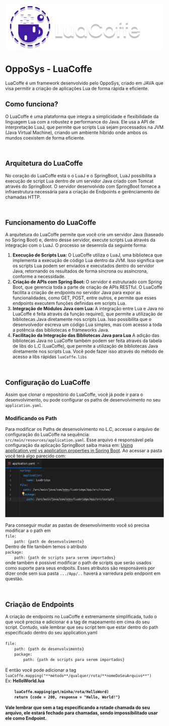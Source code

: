 <img src="./assets/luacoffe.png" alt="LuaCoffe v1.0 Alpha logo">
<h1>OppoSys - LuaCoffe</h1>
<p>LuaCoffe é um framework desenvolvido pelo OppoSys, criado em JAVA que visa permitir a criação de aplicações Lua de forma rápida e eficiente.</p>
<h2>Como funciona?</h2>
<p>O LuaCoffe é uma plataforma que integra a simplicidade e flexibilidade da linguagem Lua com a robustez e performance do Java. Ele usa a API de interpretação LuaJ, que permite que scripts Lua sejam processados na JVM (Java Virtual Machine), criando um ambiente híbrido onde ambos os mundos coexistem de forma eficiente.
</p>
</br>
<h2>Arquitetura do LuaCoffe</h2>
<p>
No coração do LuaCoffe está o o LuaJ e o SpringBoot, LuaJ possibilita a execução de script Lua dentro de um servidor Java criado com Tomcat através do SpringBoot. O servidor desenvolvido com SpringBoot fornece a infraestrutura necessária para a criação de Endpoints e gerênciamento de chamadas HTTP.
</p>
</br>
<h2>Funcionamento do LuaCoffe</h2>
<p>
A arquitetura do LuaCoffe permite que você crie um servidor Java (baseado no Spring Boot) e, dentro desse servidor, execute scripts Lua através da integração com o LuaJ. O processo se desenrola da seguinte forma:
</p>
<ol>
<li><b>Execução de Scripts Lua:</b>
O LuaCoffe utiliza o LuaJ, uma biblioteca que implementa a execução de código Lua dentro da JVM. Isso significa que os scripts Lua podem ser enviados e executados dentro do servidor Java, retornando os resultados de forma síncrona ou assíncrona, conforme a necessidade.
</li>
<li><b>Criação de APIs com Spring Boot: </b>
O servidor é estruturado com Spring Boot, que gerencia toda a parte de criação de APIs RESTful. O LuaCoffe facilita a criação de endpoints no servidor Java para expor as funcionalidades, como GET, POST, entre outros, e permite que esses endpoints executem funções definidas em scripts Lua.
</li>
<li><b>Integração de Módulos Java com Lua: </b>
A integração entre Lua e Java no LuaCoffe é feita através da função require(), que permite a utilização de bibliotecas Java diretamente nos scripts Lua. Isso possibilita que o desenvolvedor escreva um código Lua simples, mas com acesso a toda a potência das bibliotecas e frameworks Java.
</li>
<li><b>Facilitação da Integração das Bibliotecas Java para Lua</b>
A adição das bibliotecas Java no LuaCoffe também podem ser feita através da tabela de libs do L.C (LuaCoffe), que permite a utilização de bibliotecas Java diretamente nos scripts Lua. Você pode fazer isso através do método de acesso a libs rápidas <code>luaCoffe.libs</code>
</li>
</ol>
</br>
<h2>Configuração do LuaCoffe</h2>
<p>
Assim que clonar o repositório do LuaCoffe, você já pode ir para o desenvolvimento, ou pode configurar os paths de desenvolvimento no seu <code>application.yaml</code>.
</p>
<h3>Modificando os Path</h3>
<p>
Para modificar os Paths de desenvolvimento no L.C, accesse o arquivo de configuração do LuaCoffe na sequência: <code>src/main/resources/application.yaml</code>. Esse arquivo é responsável pela configuração da aplicação SpringBoot saiba maisa em: <a href="https://www.baeldung.com/spring-boot-yaml-vs-properties">Using application.yml vs application.properties in Spring Boot</a>.
Ao acessar a pasta você terá algo parecido com:
</br>
<img src="./assets/application_yaml_example.png" alt=""/>
</br>
<p>
Para conseguir mudar as pastas de desenvolvimento você só precisa modificar a o path em 
<code>
file: 
    path: {path de desenvolvimento}
</code>
Dentro de file também temos o atributo 
<code>
package:
    path: {path de scripts para serem importados}
</code>
 onde também é possivel modificar o path de scripts que serão usados como suporte para seus endpoits.
 Esses atributos são responsáveis por dizer onde sem sua pasta <code>.../App/..</code> haverá a varredura pelo endpoint em questão.
</p>
</p>
</br>
<h2>Criação de Endpoints</h2>
<p>
A criação de endpoints no LuaCoffe é extremamente simplificada, tudo o que você precisa e adicionar é a tag de mapeamento em cima do seu script. Contudo, vale lembrar que seu script tem que estar dentro do path especificado dentro do seu application.yaml
</br>
<code>
file: 
    path: {path de desenvolvimento}
    package:
        path: {path de scripts para serem importados}
</code>
</br>
E então você pode adicionar a tag <code>luaCoffe.mapping("**método**/qualquer/rota/**nomeDoSeuArquivo**")</code>
</br>
Ex: <b>HelloWorld.lua</br>
<code>
    luaCoffe.mapping(get/minha/rota/HelloWord)
    return {code = 200, response = "Hello, World!"}
</code>
</br>
Vale lembrar que sem a tag especificando a rotade chamada do seu arquivo, ele estará fechado para chamadas, sendo impossibilitado usar ele como Endpoint.

</p>